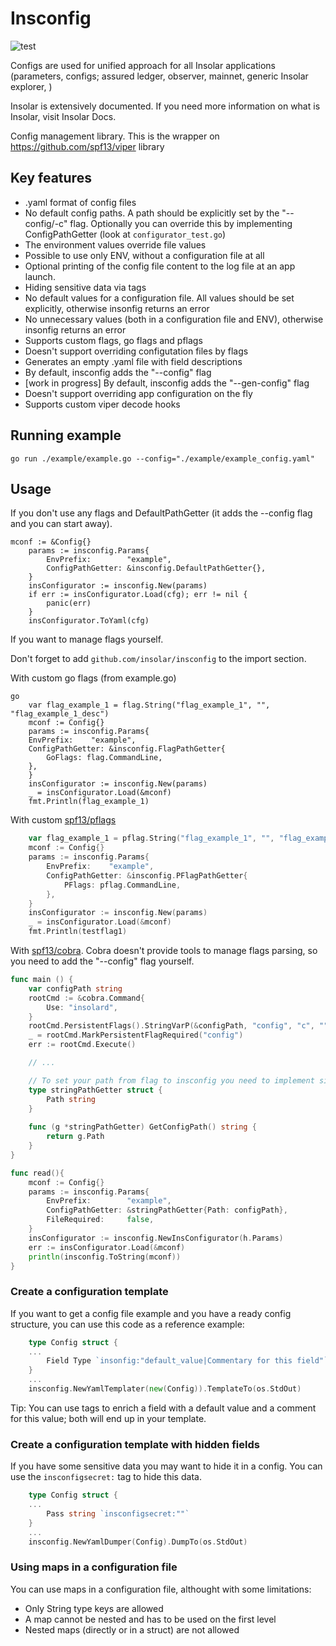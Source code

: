 # Insconfig

![test](https://github.com/insolar/insconfig/workflows/test/badge.svg)

Configs are used for unified approach for all Insolar applications (parameters, configs; assured ledger, observer, mainnet, generic Insolar explorer,  )

Insolar is extensively documented. If you need more information on what is Insolar, visit Insolar Docs.

Config management library.
This is the wrapper on https://github.com/spf13/viper library

## Key features
- .yaml format of config files
- No default config paths. A path should be explicitly set by the "--config/-c" flag. Optionally you can override this by implementing ConfigPathGetter (look at `configurator_test.go`)
- The environment values override file values
- Possible to use only ENV, without a configuration file at all
- Optional printing of the config file content to the log file at an app launch. 
- Hiding sensitive data via tags
- No default values for a configuration file. All values should be set explicitly, otherwise insonfig returns an error
- No unnecessary values (both in a configuration file and ENV), otherwise insonfig returns an error
- Supports custom flags, go flags and pflags
- Doesn't support overriding configutation files by flags
- Generates an empty .yaml file with field descriptions
- By default, insconfig adds the "--config" flag
- [work in progress] By default, insconfig adds the "--gen-config" flag
- Doesn't support overriding app configuration on the fly
- Supports custom viper decode hooks

## Running example 

```
go run ./example/example.go --config="./example/example_config.yaml"
```

## Usage

If you don't use any flags and DefaultPathGetter (it adds the --config flag and you can start away).

```
mconf := &Config{}	
	params := insconfig.Params{
		EnvPrefix:        "example",
		ConfigPathGetter: &insconfig.DefaultPathGetter{},
	}
	insConfigurator := insconfig.New(params)
	if err := insConfigurator.Load(cfg); err != nil {
		panic(err)
	}
	insConfigurator.ToYaml(cfg)
```


If you want to manage flags yourself.

Don't forget to add `github.com/insolar/insconfig` to the import section.

With custom go flags (from example.go)
```
go
    var flag_example_1 = flag.String("flag_example_1", "", "flag_example_1_desc")
    mconf := Config{}
    params := insconfig.Params{
	EnvPrefix:    "example",
	ConfigPathGetter: &insconfig.FlagPathGetter{
		GoFlags: flag.CommandLine,
	},
    }
    insConfigurator := insconfig.New(params)
    _ = insConfigurator.Load(&mconf)
    fmt.Println(flag_example_1)
```

With custom [spf13/pflags](https://github.com/spf13/pflag)
```go
    var flag_example_1 = pflag.String("flag_example_1", "", "flag_example_1_desc")
    mconf := Config{}
    params := insconfig.Params{
        EnvPrefix:    "example",
        ConfigPathGetter: &insconfig.PFlagPathGetter{
            PFlags: pflag.CommandLine,
        },
    }
    insConfigurator := insconfig.New(params)
    _ = insConfigurator.Load(&mconf)
    fmt.Println(testflag1)
```

With [spf13/cobra](https://github.com/spf13/cobra). Cobra doesn't provide tools to manage flags parsing, so you need to add the "--config" flag yourself.

```go
func main () {
    var configPath string
    rootCmd := &cobra.Command{
        Use: "insolard",
    }
    rootCmd.PersistentFlags().StringVarP(&configPath, "config", "c", "", "path to config file")
    _ = rootCmd.MarkPersistentFlagRequired("config")
    err := rootCmd.Execute()

    // ...

    // To set your path from flag to insconfig you need to implement simple ConfigPathGetter interface and return path 
    type stringPathGetter struct {
        Path string
    }
    
    func (g *stringPathGetter) GetConfigPath() string {
        return g.Path
    }
}

func read(){
    mconf := Config{}
    params := insconfig.Params{
        EnvPrefix:        "example",
        ConfigPathGetter: &stringPathGetter{Path: configPath},
        FileRequired:     false,
    }
    insConfigurator := insconfig.NewInsConfigurator(h.Params)
    err := insConfigurator.Load(&mconf)
    println(insconfig.ToString(mconf))
}
```


### Create a configuration template
If you want to get a config file example and you have a ready config structure, you can use this code as a reference example:

```go
    type Config struct {
    ... 
        Field Type `insonfig:"default_value|Commentary for this field"`
    }
    ...
    insconfig.NewYamlTemplater(new(Config)).TemplateTo(os.StdOut)
```

Tip: You can use tags to enrich a field with a default value and a comment for this value; both will end up in your template. 

### Create a configuration template with hidden fields

If you have some sensitive data you may want to hide it in a config. You can use the `insconfigsecret:` tag to hide this data.

```go
    type Config struct {
    ...
	    Pass string `insconfigsecret:""`
    }
    ...
    insconfig.NewYamlDumper(Config).DumpTo(os.StdOut)
```

### Using maps in a configuration file

You can use maps in a configuration file, althought with some limitations:
- Only String type keys are allowed
- A map cannot be nested and has to be used on the first level
- Nested maps (directly or in a struct) are not allowed

